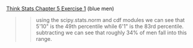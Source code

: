 [Think Stats Chapter 5 Exercise 1](http://greenteapress.com/thinkstats2/html/thinkstats2006.html#toc50) (blue men)

>> using the scipy.stats.norm and cdf modules we can see that 5'10" is the 49th percentile while 6'1" is the 83rd percentile. subtracting we can see that roughly 34% of men fall into this range. 
